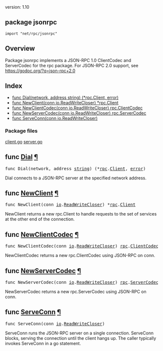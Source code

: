 version: 1.10
## package jsonrpc

  `import "net/rpc/jsonrpc"`

## Overview

Package jsonrpc implements a JSON-RPC 1.0 ClientCodec and ServerCodec for the
rpc package. For JSON-RPC 2.0 support, see https://godoc.org/?q=json-rpc+2.0

## Index

- [func Dial(network, address string) (*rpc.Client, error)](#Dial)
- [func NewClient(conn io.ReadWriteCloser) *rpc.Client](#NewClient)
- [func NewClientCodec(conn io.ReadWriteCloser) rpc.ClientCodec](#NewClientCodec)
- [func NewServerCodec(conn io.ReadWriteCloser) rpc.ServerCodec](#NewServerCodec)
- [func ServeConn(conn io.ReadWriteCloser)](#ServeConn)

### Package files
 [client.go](//github.com/golang/go/blob/2ea7d3461bb41d0ae12b56ee52d43314bcdb97f9/src/net/rpc/jsonrpc/client.go) [server.go](//github.com/golang/go/blob/2ea7d3461bb41d0ae12b56ee52d43314bcdb97f9/src/net/rpc/jsonrpc/server.go)

<h2 id="Dial">func <a href="//github.com/golang/go/blob/2ea7d3461bb41d0ae12b56ee52d43314bcdb97f9/src/net/rpc/jsonrpc/client.go#L108">Dial</a>
    <a href="#Dial">¶</a></h2>
<pre>func Dial(network, address <a href="/builtin/#string">string</a>) (*<a href="/net/rpc/">rpc</a>.<a href="/net/rpc/#Client">Client</a>, <a href="/builtin/#error">error</a>)</pre>

Dial connects to a JSON-RPC server at the specified network address.

<h2 id="NewClient">func <a href="//github.com/golang/go/blob/2ea7d3461bb41d0ae12b56ee52d43314bcdb97f9/src/net/rpc/jsonrpc/client.go#L103">NewClient</a>
    <a href="#NewClient">¶</a></h2>
<pre>func NewClient(conn <a href="/io/">io</a>.<a href="/io/#ReadWriteCloser">ReadWriteCloser</a>) *<a href="/net/rpc/">rpc</a>.<a href="/net/rpc/#Client">Client</a></pre>

NewClient returns a new rpc.Client to handle requests to the set of services at
the other end of the connection.

<h2 id="NewClientCodec">func <a href="//github.com/golang/go/blob/2ea7d3461bb41d0ae12b56ee52d43314bcdb97f9/src/net/rpc/jsonrpc/client.go#L27">NewClientCodec</a>
    <a href="#NewClientCodec">¶</a></h2>
<pre>func NewClientCodec(conn <a href="/io/">io</a>.<a href="/io/#ReadWriteCloser">ReadWriteCloser</a>) <a href="/net/rpc/">rpc</a>.<a href="/net/rpc/#ClientCodec">ClientCodec</a></pre>

NewClientCodec returns a new rpc.ClientCodec using JSON-RPC on conn.

<h2 id="NewServerCodec">func <a href="//github.com/golang/go/blob/2ea7d3461bb41d0ae12b56ee52d43314bcdb97f9/src/net/rpc/jsonrpc/server.go#L27">NewServerCodec</a>
    <a href="#NewServerCodec">¶</a></h2>
<pre>func NewServerCodec(conn <a href="/io/">io</a>.<a href="/io/#ReadWriteCloser">ReadWriteCloser</a>) <a href="/net/rpc/">rpc</a>.<a href="/net/rpc/#ServerCodec">ServerCodec</a></pre>

NewServerCodec returns a new rpc.ServerCodec using JSON-RPC on conn.

<h2 id="ServeConn">func <a href="//github.com/golang/go/blob/2ea7d3461bb41d0ae12b56ee52d43314bcdb97f9/src/net/rpc/jsonrpc/server.go#L122">ServeConn</a>
    <a href="#ServeConn">¶</a></h2>
<pre>func ServeConn(conn <a href="/io/">io</a>.<a href="/io/#ReadWriteCloser">ReadWriteCloser</a>)</pre>

ServeConn runs the JSON-RPC server on a single connection. ServeConn blocks,
serving the connection until the client hangs up. The caller typically invokes
ServeConn in a go statement.


